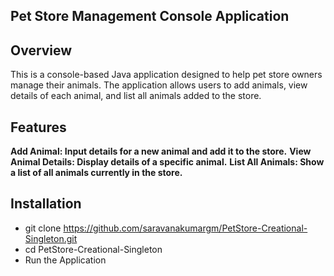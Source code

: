 ## Pet Store Management Console Application
## Overview
  This is a console-based Java application designed to help pet store owners manage their animals. The application allows users to add animals, view details of each animal, and list all animals added to the store.

## Features
**Add Animal: Input details for a new animal and add it to the store.**
**View Animal Details: Display details of a specific animal.**
**List All Animals: Show a list of all animals currently in the store.**

## Installation

  - git clone  https://github.com/saravanakumargm/PetStore-Creational-Singleton.git
  - cd PetStore-Creational-Singleton
  - Run the Application

